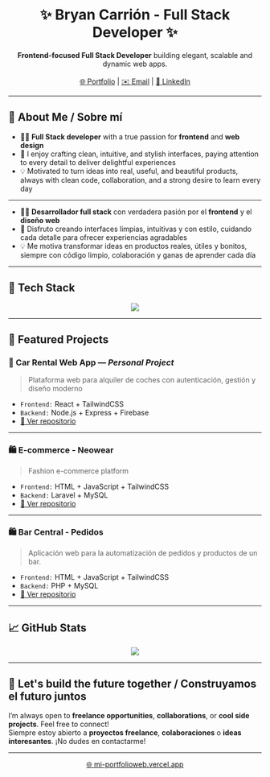 <h1 align="center">✨ Bryan Carrión - Full Stack Developer ✨</h1>

<p align="center">
  <b>Frontend-focused Full Stack Developer</b> building elegant, scalable and dynamic web apps.
  <br><br>
  <a href="https://mi-portfolioweb.vercel.app" target="_blank">🌐 Portfolio</a> |
  <a href="mailto:bryancarrion2104@gmail.com">✉️ Email</a> |
  <a href="https://www.linkedin.com/in/bryan20">🔗 LinkedIn</a>
</p>

---

## 🚀 About Me / Sobre mí

- 👨‍💻 **Full Stack developer** with a true passion for **frontend** and **web design**  
- 🎨 I enjoy crafting clean, intuitive, and stylish interfaces, paying attention to every detail to deliver delightful experiences  
- 💡 Motivated to turn ideas into real, useful, and beautiful products, always with clean code, collaboration, and a strong desire to learn every day  

---

- 👨‍💻 **Desarrollador full stack** con verdadera pasión por el **frontend** y el **diseño web**  
- 🎨 Disfruto creando interfaces limpias, intuitivas y con estilo, cuidando cada detalle para ofrecer experiencias agradables  
- 💡 Me motiva transformar ideas en productos reales, útiles y bonitos, siempre con código limpio, colaboración y ganas de aprender cada día  

---

## 🧰 Tech Stack

<p align="center">
  <img src="https://skillicons.dev/icons?i=html,css,js,react,angular,tailwind,bootstrap,java,php,nodejs,spring,laravel,mysql,git,docker,postman,vscode,figma,gitlab,github" />
</p>

---

## 📌 Featured Projects

### 🚗 Car Rental Web App — *Personal Project*  
> Plataforma web para alquiler de coches con autenticación, gestión y diseño moderno

- `Frontend:` React + TailwindCSS
- `Backend:` Node.js + Express + Firebase  
- [🔗 Ver repositorio](https://github.com/Dasa-Alzate/alquiler_coches)

---

### 🛍️ E-commerce - Neowear  
> Fashion e-commerce platform

- `Frontend:` HTML + JavaScript + TailwindCSS
- `Backend:` Laravel + MySQL  
- [🔗 Ver repositorio](https://github.com/bryancarrion19/Neowear-e-commerce)

---

### 🛍️ Bar Central - Pedidos  
> Aplicación web para la automatización de pedidos y productos de un bar.

- `Frontend:` HTML + JavaScript + TailwindCSS
- `Backend:` PHP + MySQL  
- [🔗 Ver repositorio](https://github.com/bryancarrion19/CentralPedidos)

---

## 📈 GitHub Stats

<p align="center">
  <img src="https://github-readme-stats.vercel.app/api?username=bryancarrion19&show_icons=true&theme=tokyonight&hide_title=true&hide=issues" />
</p>

---

## 🤖 Let's build the future together / Construyamos el futuro juntos

I’m always open to **freelance opportunities**, **collaborations**, or **cool side projects**. Feel free to connect!  
Siempre estoy abierto a **proyectos freelance**, **colaboraciones** o **ideas interesantes**. ¡No dudes en contactarme!

---

<p align="center">
  <a href="https://mi-portfolioweb.vercel.app" target="_blank">🌐 mi-portfolioweb.vercel.app</a>
</p>
